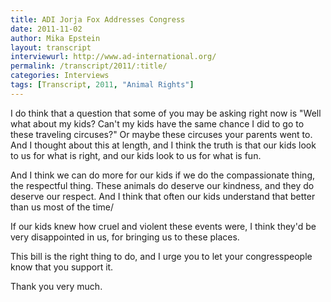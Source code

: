 ```yaml
---
title: ADI Jorja Fox Addresses Congress
date: 2011-11-02
author: Mika Epstein
layout: transcript
interviewurl: http://www.ad-international.org/
permalink: /transcript/2011/:title/
categories: Interviews
tags: [Transcript, 2011, "Animal Rights"]
---
```


I do think that a question that some of you may be asking right now is "Well what about my kids? Can't my kids have the same chance I did to go to these traveling circuses?" Or maybe these circuses your parents went to. And I thought about this at length, and I think the truth is that our kids look to us for what is right, and our kids look to us for what is fun.

And I think we can do more for our kids if we do the compassionate thing, the respectful thing. These animals do deserve our kindness, and they do deserve our respect. And I think that often our kids understand that better than us most of the time/

If our kids knew how cruel and violent these events were, I think they'd be very disappointed in us, for bringing us to these places.

This bill is the right thing to do, and I urge you to let your congresspeople know that you support it.

Thank you very much.